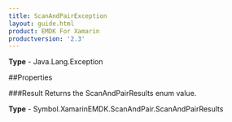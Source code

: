 ```yaml
---
title: ScanAndPairException
layout: guide.html 
product: EMDK For Xamarin 
productversion: '2.3' 
---
```


    

**Type** - Java.Lang.Exception

##Properties

###Result
Returns the ScanAndPairResults enum value.

**Type** - Symbol.XamarinEMDK.ScanAndPair.ScanAndPairResults


